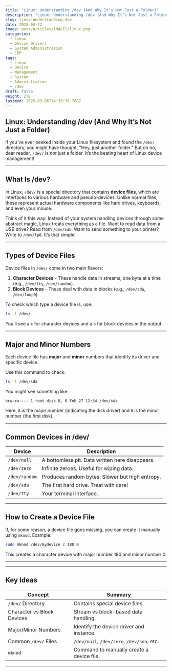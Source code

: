 ```yaml
---
title: "Linux: Understanding /dev (And Why It’s Not Just a Folder)"
description: "Linux: Understanding /dev (And Why It’s Not Just a Folder)"
slug: linux-understanding-dev
date: 2018-04-22
image: post/Articles/IMAGES/linux.png
categories:
  - Linux
  - Device Drivers
  - System Administration
  - CPP
tags:
  - Linux
  - Device
  - Management
  - System
  - Administration
  - /dev
draft: false
weight: 278
lastmod: 2025-03-06T14:35:36.768Z
---
```

## Linux: Understanding /dev (And Why It’s Not Just a Folder)

If you've ever peeked inside your Linux filesystem and found the `/dev/` directory, you might have thought, "Hey, just another folder." But oh no, dear reader, `/dev/` is *not* just a folder. It’s the beating heart of Linux device management!

***

## What Is /dev?

In Linux, `/dev/` is a special directory that contains **device files**, which are interfaces to various hardware and pseudo-devices. Unlike normal files, these represent actual hardware components like hard drives, keyboards, and even your mouse.

Think of it this way: Instead of your system handling devices through some abstract magic, Linux treats everything as a file. Want to read data from a USB drive? Read from `/dev/sdb`. Want to send something to your printer? Write to `/dev/lp0`. It’s that simple!

***

## Types of Device Files

Device files in `/dev/` come in two main flavors:

1. **Character Devices** - These handle data in streams, one byte at a time (e.g., `/dev/tty`, `/dev/random`).
2. **Block Devices** - These deal with data in blocks (e.g., `/dev/sda`, `/dev/loop0`).

To check which type a device file is, use:

```bash
ls -l /dev/
```

You’ll see a `c` for character devices and a `b` for block devices in the output.

***

## Major and Minor Numbers

Each device file has **major** and **minor** numbers that identify its driver and specific device.

Use this command to check:

```bash
ls -l /dev/sda
```

You might see something like:

```
brw-rw---- 1 root disk 8, 0 Feb 27 12:34 /dev/sda
```

Here, `8` is the major number (indicating the disk driver) and `0` is the minor number (the first disk).

***

## Common Devices in /dev/

| Device        | Description                                     |
| ------------- | ----------------------------------------------- |
| `/dev/null`   | A bottomless pit. Data written here disappears. |
| `/dev/zero`   | Infinite zeroes. Useful for wiping data.        |
| `/dev/random` | Produces random bytes. Slower but high entropy. |
| `/dev/sda`    | The first hard drive. Treat with care!          |
| `/dev/tty`    | Your terminal interface.                        |

***

## How to Create a Device File

If, for some reason, a device file goes missing, you can create it manually using `mknod`. Example:

```bash
sudo mknod /dev/mydevice c 180 0
```

This creates a character device with major number 180 and minor number 0.

***

<!-- 
## Wrapping Up

Understanding `/dev/` is crucial if you want to grasp how Linux interacts with hardware. It’s not just a folder—it’s a gateway to your devices!
-->

***

## Key Ideas

| Concept                    | Summary                                    |
| -------------------------- | ------------------------------------------ |
| `/dev/` Directory          | Contains special device files.             |
| Character vs Block Devices | Stream vs block-based data handling.       |
| Major/Minor Numbers        | Identify the device driver and instance.   |
| Common `/dev/` Files       | `/dev/null`, `/dev/zero`, `/dev/sda`, etc. |
| `mknod`                    | Command to manually create a device file.  |

***
